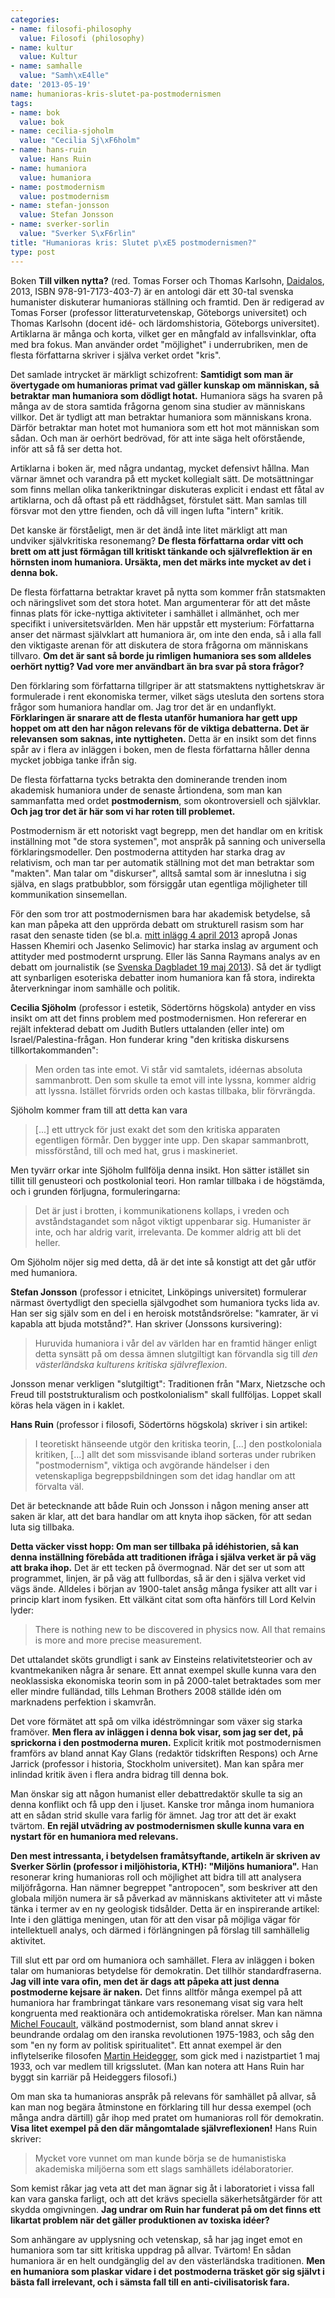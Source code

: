 ```yaml
---
categories:
- name: filosofi-philosophy
  value: Filosofi (philosophy)
- name: kultur
  value: Kultur
- name: samhalle
  value: "Samh\xE4lle"
date: '2013-05-19'
name: humanioras-kris-slutet-pa-postmodernismen
tags:
- name: bok
  value: bok
- name: cecilia-sjoholm
  value: "Cecilia Sj\xF6holm"
- name: hans-ruin
  value: Hans Ruin
- name: humaniora
  value: humaniora
- name: postmodernism
  value: postmodernism
- name: stefan-jonsson
  value: Stefan Jonsson
- name: sverker-sorlin
  value: "Sverker S\xF6rlin"
title: "Humanioras kris: Slutet p\xE5 postmodernismen?"
type: post
---
```

Boken **Till vilken nytta?** (red. Tomas Forser och Thomas Karlsohn, [Daidalos](https://www.daidalos.se/), 2013, ISBN 978-91-7173-403-7) är en antologi där ett 30-tal svenska humanister diskuterar humanioras ställning och framtid. Den är redigerad av Tomas Forser (professor litteraturvetenskap, Göteborgs universitet) och Thomas Karlsohn (docent idé- och lärdomshistoria, Göteborgs universitet). Artiklarna är många och korta, vilket ger en mångfald av infallsvinklar, ofta med bra fokus. Man använder ordet "möjlighet" i underrubriken, men de flesta författarna skriver i själva verket ordet "kris".

Det samlade intrycket är märkligt schizofrent: **Samtidigt som man är övertygade om humanioras primat vad gäller kunskap om människan, så betraktar man humaniora som dödligt hotat.** Humaniora sägs ha svaren på många av de stora samtida frågorna genom sina studier av människans villkor. Det är tydligt att man betraktar humaniora som människans krona. Därför betraktar man hotet mot humaniora som ett hot mot människan som sådan. Och man är oerhört bedrövad, för att inte säga helt oförstående, inför att så få ser detta hot.

Artiklarna i boken är, med några undantag, mycket defensivt hållna. Man värnar ämnet och varandra på ett mycket kollegialt sätt. De motsättningar som finns mellan olika tankeriktningar diskuteras explicit i endast ett fåtal av artiklarna, och då oftast på ett räddhågset, förstulet sätt. Man samlas till försvar mot den yttre fienden, och då vill ingen lufta "intern" kritik.

Det kanske är förståeligt, men är det ändå inte litet märkligt att man undviker självkritiska resonemang? **De flesta författarna ordar vitt och brett om att just förmågan till kritiskt tänkande och självreflektion är en hörnsten inom humaniora. Ursäkta, men det märks inte mycket av det i denna bok.**

De flesta författarna betraktar kravet på nytta som kommer från statsmakten och näringslivet som det stora hotet. Man argumenterar för att det måste finnas plats för icke-nyttiga aktiviteter i samhället i allmänhet, och mer specifikt i universitetsvärlden. Men här uppstår ett mysterium: Författarna anser det närmast självklart att humaniora är, om inte den enda, så i alla fall den viktigaste arenan för att diskutera de stora frågorna om människans tillvaro. **Om det är sant så borde ju rimligen humaniora ses som alldeles oerhört nyttig? Vad vore mer användbart än bra svar på stora frågor?**

Den förklaring som författarna tillgriper är att statsmaktens nyttighetskrav är formulerade i rent ekonomiska termer, vilket sägs utesluta den sortens stora frågor som humaniora handlar om. Jag tror det är en undanflykt. **Förklaringen är snarare att de flesta utanför humaniora har gett upp hoppet om att den har någon relevans för de viktiga debatterna. Det är relevansen som saknas, inte nyttigheten.** Detta är en insikt som det finns spår av i flera av inläggen i boken, men de flesta författarna håller denna mycket jobbiga tanke ifrån sig.

De flesta författarna tycks betrakta den dominerande trenden inom akademisk humaniora under de senaste årtiondena, som man kan sammanfatta med ordet **postmodernism**, som okontroversiell och självklar. **Och jag tror det är här som vi har roten till problemet.**

Postmodernism är ett notoriskt vagt begrepp, men det handlar om en kritisk inställning mot "de stora systemen", mot anspråk på sanning och universella förklaringsmodeller. Den postmoderna attityden har starka drag av relativism, och man tar per automatik ställning mot det man betraktar som "makten". Man talar om "diskurser", alltså samtal som är inneslutna i sig själva, en slags pratbubblor, som försiggår utan egentliga möjligheter till kommunikation sinsemellan.

För den som tror att postmodernismen bara har akademisk betydelse, så kan man påpeka att den upprörda debatt om strukturell rasism som har rasat den senaste tiden (se bl.a. [mitt inlägg 4 april 2013](/2013/04/04/strukturell-rasism-har-framsteg-skett-ar-framsteg-mojliga/) apropå Jonas Hassen Khemiri och Jasenko Selimovic) har starka inslag av argument och attityder med postmodernt ursprung. Eller läs Sanna Raymans analys av en debatt om journalistik (se [Svenska Dagbladet 19 maj 2013](http://www.svd.se/opinion/ledarsidan/det-postmoderna-tillstandet-i-journalistiken_8186648.svd)). Så det är tydligt att synbarligen esoteriska debatter inom humaniora kan få stora, indirekta återverkningar inom samhälle och politik.

**Cecilia Sjöholm** (professor i estetik, Södertörns högskola) antyder en viss insikt om att det finns problem med postmodernismen. Hon refererar en rejält infekterad debatt om Judith Butlers uttalanden (eller inte) om Israel/Palestina-frågan. Hon funderar kring "den kritiska diskursens tillkortakommanden":

> Men orden tas inte emot. Vi står vid samtalets, idéernas absoluta sammanbrott. Den som skulle ta emot vill inte lyssna, kommer aldrig att lyssna. Istället förvrids orden och kastas tillbaka, blir förvrängda.

Sjöholm kommer fram till att detta kan vara

> [...] ett uttryck för just exakt det som den kritiska apparaten egentligen förmår. Den bygger inte upp. Den skapar sammanbrott, missförstånd, till och med hat, grus i maskineriet.

Men tyvärr orkar inte Sjöholm fullfölja denna insikt. Hon sätter istället sin tillit till genusteori och postkolonial teori. Hon ramlar tillbaka i de högstämda, och i grunden förljugna, formuleringarna:

> Det är just i brotten, i kommunikationens kollaps, i vreden och avståndstagandet som något viktigt uppenbarar sig. Humanister är inte, och har aldrig varit, irrelevanta. De kommer aldrig att bli det heller.

Om Sjöholm nöjer sig med detta, då är det inte så konstigt att det går utför med humaniora.

**Stefan Jonsson** (professor i etnicitet, Linköpings universitet) formulerar närmast övertydligt den speciella självgodhet som humaniora tycks lida av. Han ser sig själv som en del i en heroisk motståndsrörelse: "kamrater, är vi kapabla att bjuda motstånd?". Han skriver (Jonssons kursivering):

> Huruvida humaniora i vår del av världen har en framtid hänger enligt detta synsätt på om dessa ämnen slutgiltigt kan förvandla sig till *den västerländska kulturens kritiska självreflexion*.

Jonsson menar verkligen "slutgiltigt": Traditionen från "Marx, Nietzsche och Freud till poststrukturalism och postkolonialism" skall fullföljas. Loppet skall köras hela vägen in i kaklet.

**Hans Ruin** (professor i filosofi, Södertörns högskola) skriver i sin artikel:

> I teoretiskt hänseende utgör den kritiska teorin, [...] den postkoloniala kritiken, [...] allt det som missvisande ibland sorteras under rubriken "postmodernism", viktiga och avgörande händelser i den vetenskapliga begreppsbildningen som det idag handlar om att förvalta väl.

Det är betecknande att både Ruin och Jonsson i någon mening anser att saken är klar, att det bara handlar om att knyta ihop säcken, för att sedan luta sig tillbaka.

**Detta väcker visst hopp: Om man ser tillbaka på idéhistorien, så kan denna inställning förebåda att traditionen ifråga i själva verket är på väg att braka ihop.** Det är ett tecken på övermognad. När det ser ut som att programmet, linjen, är på väg att fullbordas, så är den i själva verket vid vägs ände. Alldeles i början av 1900-talet ansåg många fysiker att allt var i princip klart inom fysiken. Ett välkänt citat som ofta hänförs till Lord Kelvin lyder:

> There is nothing new to be discovered in physics now. All that remains is more and more precise measurement.

Det uttalandet sköts grundligt i sank av Einsteins relativitetsteorier och av kvantmekaniken några år senare. Ett annat exempel skulle kunna vara den neoklassiska ekonomiska teorin som in på 2000-talet betraktades som mer eller mindre fulländad, tills Lehman Brothers 2008 ställde idén om marknadens perfektion i skamvrån.

Det vore förmätet att spå om vilka idéströmningar som växer sig starka framöver. **Men flera av inläggen i denna bok visar, som jag ser det, på sprickorna i den postmoderna muren.** Explicit kritik mot postmodernismen framförs av bland annat Kay Glans (redaktör tidskriften Respons) och Arne Jarrick (professor i historia, Stockholm universitet). Man kan spåra mer inlindad kritik även i flera andra bidrag till denna bok.

Man önskar sig att någon humanist eller debattredaktör skulle ta sig an denna konflikt och få upp den i ljuset. Kanske tror många inom humaniora att en sådan strid skulle vara farlig för ämnet. Jag tror att det är exakt tvärtom. **En rejäl utvädring av postmodernismen skulle kunna vara en nystart för en humaniora med relevans.**

**Den mest intressanta, i betydelsen framåtsyftande, artikeln är skriven av Sverker Sörlin (professor  i miljöhistoria, KTH): "Miljöns humaniora".** Han resonerar kring humanioras roll och möjlighet att bidra till att analysera miljöfrågorna. Han nämner begreppet "antropocen", som beskriver att den globala miljön numera är så påverkad av människans aktiviteter att vi måste tänka i termer av en ny geologisk tidsålder. Detta är en inspirerande artikel: Inte i den glättiga meningen, utan för att den visar på möjliga vägar för intellektuell analys, och därmed i förlängningen på förslag till samhällelig aktivitet.

Till slut ett par ord om humaniora och samhället. Flera av inläggen i boken talar om humanioras betydelse för demokratin. Det tillhör standardfraserna. **Jag vill inte vara ofin, men det är dags att påpeka att just denna postmoderne kejsare är naken.** Det finns alltför många exempel på att humaniora har frambringat tänkare vars resonemang visat sig vara helt kongruenta med reaktionära och antidemokratiska rörelser. Man kan nämna [Michel Foucault](http://en.wikipedia.org/wiki/Michel_Foucault), välkänd postmodernist, som bland annat skrev i beundrande ordalag om den iranska revolutionen 1975-1983, och såg den som "en ny form av politisk spiritualitet". Ett annat exempel är den inflytelserike filosofen [Martin Heidegger](http://en.wikipedia.org/wiki/Heidegger), som gick med i nazistpartiet 1 maj 1933, och var medlem till krigsslutet. (Man kan notera att Hans Ruin har byggt sin karriär på Heideggers filosofi.)

Om man ska ta humanioras anspråk på relevans för samhället på allvar, så kan man nog begära åtminstone en förklaring till hur dessa exempel (och många andra därtill) går ihop med pratet om humanioras roll för demokratin. **Visa litet exempel på den där mångomtalade självreflexionen!** Hans Ruin skriver:

> Mycket vore vunnet om man kunde börja se de humanistiska akademiska miljöerna som ett slags samhällets idélaboratorier.

Som kemist råkar jag veta att det man ägnar sig åt i laboratoriet i vissa fall kan vara ganska farligt, och att det krävs speciella säkerhetsåtgärder för att skydda omgivningen. **Jag undrar om Ruin har funderat på om det finns ett likartat problem när det gäller produktionen av toxiska idéer?**

Som anhängare av upplysning och vetenskap, så har jag inget emot en humaniora som tar sitt kritiska uppdrag på allvar. Tvärtom! En sådan humaniora är en helt oundgänglig del av den västerländska traditionen. **Men en humaniora som plaskar vidare i det postmoderna träsket gör sig självt i bästa fall irrelevant, och i sämsta fall till en anti-civilisatorisk fara.**
